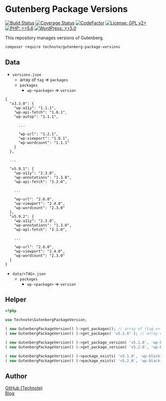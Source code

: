 # Gutenberg Package Versions

[![Build Status](https://travis-ci.com/technote-space/gutenberg-package-versions.svg?branch=master)](https://travis-ci.com/technote-space/gutenberg-package-versions)
[![Coverage Status](https://coveralls.io/repos/github/technote-space/gutenberg-package-versions/badge.svg?branch=master)](https://coveralls.io/github/technote-space/gutenberg-package-versions?branch=master)
[![CodeFactor](https://www.codefactor.io/repository/github/technote-space/gutenberg-package-versions/badge)](https://www.codefactor.io/repository/github/technote-space/gutenberg-package-versions)
[![License: GPL v2+](https://img.shields.io/badge/License-GPL%20v2%2B-blue.svg)](http://www.gnu.org/licenses/gpl-2.0.html)
[![PHP: >=5.6](https://img.shields.io/badge/PHP-%3E%3D5.6-orange.svg)](http://php.net/)
[![WordPress: >=5.0](https://img.shields.io/badge/WordPress-%3E%3D5.0-brightgreen.svg)](https://wordpress.org/)

This repository manages versions of Gutenberg.

```bash
composer require technote/gutenberg-package-versions
```

## Data
- `versions.json`
  - array of `tag` => `packages`
  - `packages`
    - `wp-<package>` => `version` 
```
{
  "v3.3.0": {
    "wp-a11y": "1.1.1",
    "wp-api-fetch": "1.0.1",
    "wp-autop": "1.1.1",
      
      ...
      
      "wp-url": "1.2.1",
      "wp-viewport": "1.0.1",
      "wp-wordcount": "1.1.1"
    }
  },
  
  ...
  
  "v5.9.1": {
    "wp-a11y": "2.3.0",
    "wp-annotations": "1.3.0",
    "wp-api-fetch": "3.2.0",
    
    ...
    
    "wp-url": "2.6.0",
    "wp-viewport": "2.4.0",
    "wp-wordcount": "2.3.0"
  },
  "v5.9.2": {
    "wp-a11y": "2.3.0",
    "wp-annotations": "1.3.0",
    "wp-api-fetch": "3.2.0",
    
    ...
    
    "wp-url": "2.6.0",
    "wp-viewport": "2.4.0",
    "wp-wordcount": "2.3.0"
  }
}
```
- `data/<TAG>.json`
  - `packages`
    - `wp-<package>` => `version` 

## Helper
```php
<?php

use Technote\GutenbergPackageVersion;

( new GutenbergPackageVersion() )->get_packages(); // array of (tag => packages)
( new GutenbergPackageVersion() )->get_packages( 'v5.2.0' ); // array of (package => version)

( new GutenbergPackageVersion() )->get_package_version( 'v5.1.0', 'wp-block-editor' ); // false
( new GutenbergPackageVersion() )->get_package_version( 'v5.2.0', 'wp-block-editor' ); // 1.0.0-alpha.0

( new GutenbergPackageVersion() )->package_exists( 'v5.1.0', 'wp-block-editor' ); // false
( new GutenbergPackageVersion() )->package_exists( 'v5.2.0', 'wp-block-editor' ); // true
```

## Author
[GitHub (Technote)](https://github.com/technote-space)  
[Blog](https://technote.space)

